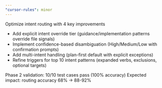 ```yaml
---
"cursor-rules": minor
---
```


Optimize intent routing with 4 key improvements

- Add explicit intent override tier (guidance/implementation patterns override file signals)
- Implement confidence-based disambiguation (High/Medium/Low with confirmation prompts)
- Add multi-intent handling (plan-first default with explicit exceptions)
- Refine triggers for top 10 intent patterns (expanded verbs, exclusions, optional targets)

Phase 2 validation: 10/10 test cases pass (100% accuracy)
Expected impact: routing accuracy 68% → 88-92%

